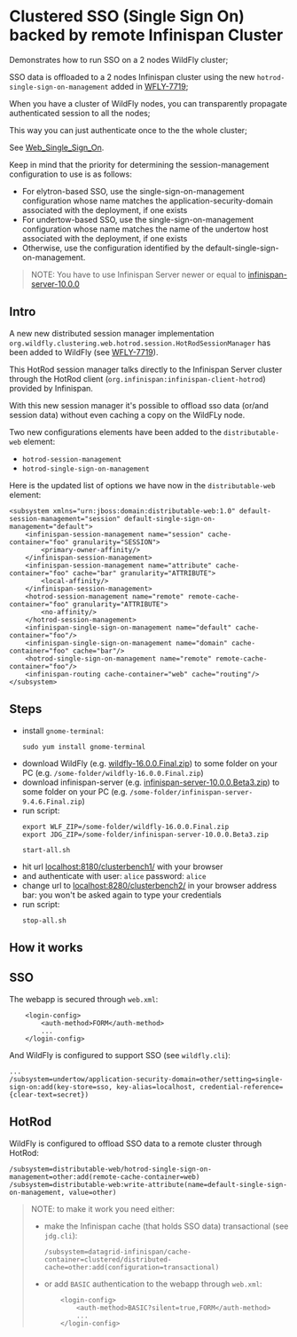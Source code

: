 # Clustered SSO (Single Sign On) backed by remote Infinispan Cluster

Demonstrates how to run SSO on a 2 nodes WildFly cluster;

SSO data is offloaded to a 2 nodes Infinispan cluster using the new `hotrod-single-sign-on-management` added in [WFLY-7719](https://issues.jboss.org/browse/WFLY-7719);

When you have a cluster of WildFly nodes, you can transparently propagate authenticated session to all the nodes;

This way you can just authenticate once to the the whole cluster;

See [Web_Single_Sign_On](https://docs.wildfly.org/16/WildFly_Elytron_Security.html#Web_Single_Sign_On).

Keep in mind that the priority for determining the session-management configuration to use is as follows:

 * For elytron-based SSO, use the single-sign-on-management configuration whose name matches the application-security-domain associated with the deployment, if one exists
 * For undertow-based SSO, use the single-sign-on-management configuration whose name matches the name of the undertow host associated with the deployment, if one exists
 * Otherwise, use the configuration identified by the default-single-sign-on-management.

> NOTE: You have to use Infinispan Server newer or equal to [infinispan-server-10.0.0](http://downloads.jboss.org/infinispan/10.0.0.Beta3/infinispan-server-10.0.0.Beta3.zip)

## Intro

A new new distributed session manager implementation `org.wildfly.clustering.web.hotrod.session.HotRodSessionManager` has been added to WildFly
(see [WFLY-7719](https://issues.jboss.org/browse/WFLY-7719)).

This HotRod session manager talks directly to the Infinispan Server cluster through the HotRod client (`org.infinispan:infinispan-client-hotrod`)
provided by Infinispan.

With this new session manager it's possible to offload sso data (or/and session data) without even caching a copy on the WildFLy node.

Two new configurations elements have been added to the `distributable-web` element:

 * `hotrod-session-management`
 * `hotrod-single-sign-on-management`

Here is the updated list of options we have now in the `distributable-web` element:

```
<subsystem xmlns="urn:jboss:domain:distributable-web:1.0" default-session-management="session" default-single-sign-on-management="default">
    <infinispan-session-management name="session" cache-container="foo" granularity="SESSION">
        <primary-owner-affinity/>
    </infinispan-session-management>
    <infinispan-session-management name="attribute" cache-container="foo" cache="bar" granularity="ATTRIBUTE">
        <local-affinity/>
    </infinispan-session-management>
    <hotrod-session-management name="remote" remote-cache-container="foo" granularity="ATTRIBUTE">
        <no-affinity/>
    </hotrod-session-management>
    <infinispan-single-sign-on-management name="default" cache-container="foo"/>
    <infinispan-single-sign-on-management name="domain" cache-container="foo" cache="bar"/>
    <hotrod-single-sign-on-management name="remote" remote-cache-container="foo"/>
    <infinispan-routing cache-container="web" cache="routing"/>
</subsystem>
```

## Steps

- install `gnome-terminal`:
  ```
  sudo yum install gnome-terminal
  ```
- download WildFly (e.g. [wildfly-16.0.0.Final.zip](https://download.jboss.org/wildfly/16.0.0.Beta1/wildfly-16.0.0.Final.zip)) to some folder on your PC (e.g. `/some-folder/wildfly-16.0.0.Final.zip`)
- download infinispan-server (e.g. [infinispan-server-10.0.0.Beta3.zip](http://downloads.jboss.org/infinispan/10.0.0.Beta3/infinispan-server-10.0.0.Beta3.zip)) to some folder on your PC (e.g. `/some-folder/infinispan-server-9.4.6.Final.zip`)
- run script:
  ```    
  export WLF_ZIP=/some-folder/wildfly-16.0.0.Final.zip
  export JDG_ZIP=/some-folder/infinispan-server-10.0.0.Beta3.zip
  
  start-all.sh
  ```
- hit url [localhost:8180/clusterbench1/](http://localhost:8180/clusterbench1/) 
  with your browser
- and authenticate with user: `alice` password: `alice`  
- change url to [localhost:8280/clusterbench2/](http://localhost:8280/clusterbench2/) 
  in your browser address bar: you won't be asked again to type your credentials
- run script:
  ```
  stop-all.sh
  ```    

## How it works 

## SSO

The webapp is secured through `web.xml`:
```
    <login-config>
        <auth-method>FORM</auth-method>
        ...
    </login-config>        
```

And WildFly is configured to support SSO (see `wildfly.cli`):
```
...
/subsystem=undertow/application-security-domain=other/setting=single-sign-on:add(key-store=sso, key-alias=localhost, credential-reference={clear-text=secret})
```

## HotRod

WildFly is configured to offload SSO data to a  remote cluster through HotRod:
```
/subsystem=distributable-web/hotrod-single-sign-on-management=other:add(remote-cache-container=web)
/subsystem=distributable-web:write-attribute(name=default-single-sign-on-management, value=other)
```



> NOTE: to make it work you need either:
>  - make the Infinispan cache (that holds SSO data) transactional (see `jdg.cli`):
>    ```
>    /subsystem=datagrid-infinispan/cache-container=clustered/distributed-cache=other:add(configuration=transactional)
>    ```
>  - or add `BASIC` authentication to the webapp through `web.xml`:
>    ```
>        <login-config>
>            <auth-method>BASIC?silent=true,FORM</auth-method>
>            ...
>        </login-config>        
>    ```